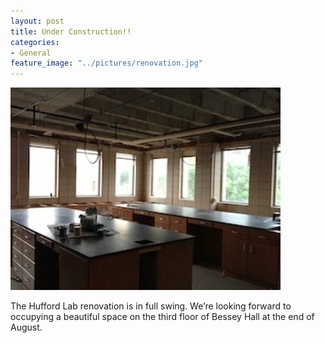 ```yaml
---
layout: post
title: Under Construction!!
categories:
- General
feature_image: "../pictures/renovation.jpg"
---
```


![lab](../pictures/renovation.jpg)

The Hufford Lab renovation is in full swing. We’re looking forward to occupying a beautiful space on the third floor of Bessey Hall at the end of August.
